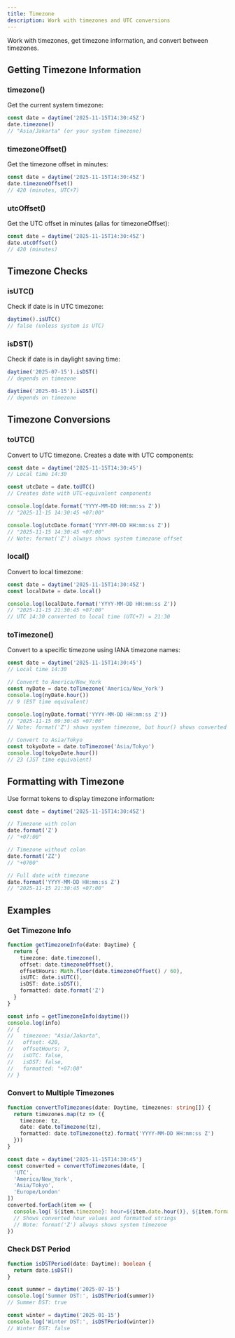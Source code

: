 ```yaml
---
title: Timezone
description: Work with timezones and UTC conversions
---
```


Work with timezones, get timezone information, and convert between timezones.

## Getting Timezone Information

### timezone()

Get the current system timezone:

```typescript
const date = daytime('2025-11-15T14:30:45Z')
date.timezone()
// "Asia/Jakarta" (or your system timezone)
```

### timezoneOffset()

Get the timezone offset in minutes:

```typescript
const date = daytime('2025-11-15T14:30:45Z')
date.timezoneOffset()
// 420 (minutes, UTC+7)
```

### utcOffset()

Get the UTC offset in minutes (alias for timezoneOffset):

```typescript
const date = daytime('2025-11-15T14:30:45Z')
date.utcOffset()
// 420 (minutes)
```

## Timezone Checks

### isUTC()

Check if date is in UTC timezone:

```typescript
daytime().isUTC()
// false (unless system is UTC)
```

### isDST()

Check if date is in daylight saving time:

```typescript
daytime('2025-07-15').isDST()
// depends on timezone

daytime('2025-01-15').isDST()
// depends on timezone
```

## Timezone Conversions

### toUTC()

Convert to UTC timezone. Creates a date with UTC components:

```typescript
const date = daytime('2025-11-15T14:30:45')
// Local time 14:30

const utcDate = date.toUTC()
// Creates date with UTC-equivalent components

console.log(date.format('YYYY-MM-DD HH:mm:ss Z'))
// "2025-11-15 14:30:45 +07:00"

console.log(utcDate.format('YYYY-MM-DD HH:mm:ss Z'))
// "2025-11-15 14:30:45 +07:00"
// Note: format('Z') always shows system timezone offset
```

### local()

Convert to local timezone:

```typescript
const date = daytime('2025-11-15T14:30:45Z')
const localDate = date.local()

console.log(localDate.format('YYYY-MM-DD HH:mm:ss Z'))
// "2025-11-15 21:30:45 +07:00"
// UTC 14:30 converted to local time (UTC+7) = 21:30
```

### toTimezone()

Convert to a specific timezone using IANA timezone names:

```typescript
const date = daytime('2025-11-15T14:30:45')
// Local time 14:30

// Convert to America/New_York
const nyDate = date.toTimezone('America/New_York')
console.log(nyDate.hour())
// 9 (EST time equivalent)

console.log(nyDate.format('YYYY-MM-DD HH:mm:ss Z'))
// "2025-11-15 09:30:45 +07:00"
// Note: format('Z') shows system timezone, but hour() shows converted time

// Convert to Asia/Tokyo
const tokyoDate = date.toTimezone('Asia/Tokyo')
console.log(tokyoDate.hour())
// 23 (JST time equivalent)
```

## Formatting with Timezone

Use format tokens to display timezone information:

```typescript
const date = daytime('2025-11-15T14:30:45Z')

// Timezone with colon
date.format('Z')
// "+07:00"

// Timezone without colon
date.format('ZZ')
// "+0700"

// Full date with timezone
date.format('YYYY-MM-DD HH:mm:ss Z')
// "2025-11-15 21:30:45 +07:00"
```

## Examples

### Get Timezone Info

```typescript
function getTimezoneInfo(date: Daytime) {
  return {
    timezone: date.timezone(),
    offset: date.timezoneOffset(),
    offsetHours: Math.floor(date.timezoneOffset() / 60),
    isUTC: date.isUTC(),
    isDST: date.isDST(),
    formatted: date.format('Z')
  }
}

const info = getTimezoneInfo(daytime())
console.log(info)
// {
//   timezone: "Asia/Jakarta",
//   offset: 420,
//   offsetHours: 7,
//   isUTC: false,
//   isDST: false,
//   formatted: "+07:00"
// }
```

### Convert to Multiple Timezones

```typescript
function convertToTimezones(date: Daytime, timezones: string[]) {
  return timezones.map(tz => ({
    timezone: tz,
    date: date.toTimezone(tz),
    formatted: date.toTimezone(tz).format('YYYY-MM-DD HH:mm:ss Z')
  }))
}

const date = daytime('2025-11-15T14:30:45')
const converted = convertToTimezones(date, [
  'UTC',
  'America/New_York',
  'Asia/Tokyo',
  'Europe/London'
])
converted.forEach(item => {
  console.log(`${item.timezone}: hour=${item.date.hour()}, ${item.formatted}`)
  // Shows converted hour values and formatted strings
  // Note: format('Z') always shows system timezone
})
```

### Check DST Period

```typescript
function isDSTPeriod(date: Daytime): boolean {
  return date.isDST()
}

const summer = daytime('2025-07-15')
console.log('Summer DST:', isDSTPeriod(summer))
// Summer DST: true

const winter = daytime('2025-01-15')
console.log('Winter DST:', isDSTPeriod(winter))
// Winter DST: false
```

